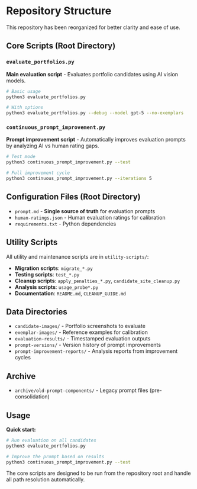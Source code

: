 # Repository Structure

This repository has been reorganized for better clarity and ease of use.

## Core Scripts (Root Directory)

### `evaluate_portfolios.py`
**Main evaluation script** - Evaluates portfolio candidates using AI vision models.

```bash
# Basic usage
python3 evaluate_portfolios.py

# With options
python3 evaluate_portfolios.py --debug --model gpt-5 --no-exemplars
```

### `continuous_prompt_improvement.py`  
**Prompt improvement script** - Automatically improves evaluation prompts by analyzing AI vs human rating gaps.

```bash
# Test mode
python3 continuous_prompt_improvement.py --test

# Full improvement cycle
python3 continuous_prompt_improvement.py --iterations 5
```

## Configuration Files (Root Directory)

- `prompt.md` - **Single source of truth** for evaluation prompts
- `human-ratings.json` - Human evaluation ratings for calibration
- `requirements.txt` - Python dependencies

## Utility Scripts

All utility and maintenance scripts are in `utility-scripts/`:

- **Migration scripts**: `migrate_*.py`
- **Testing scripts**: `test_*.py` 
- **Cleanup scripts**: `apply_penalties_*.py`, `candidate_site_cleanup.py`
- **Analysis scripts**: `usage_probe*.py`
- **Documentation**: `README.md`, `CLEANUP_GUIDE.md`

## Data Directories

- `candidate-images/` - Portfolio screenshots to evaluate
- `exemplar-images/` - Reference examples for calibration  
- `evaluation-results/` - Timestamped evaluation outputs
- `prompt-versions/` - Version history of prompt improvements
- `prompt-improvement-reports/` - Analysis reports from improvement cycles

## Archive

- `archive/old-prompt-components/` - Legacy prompt files (pre-consolidation)

## Usage

**Quick start:**
```bash
# Run evaluation on all candidates
python3 evaluate_portfolios.py

# Improve the prompt based on results
python3 continuous_prompt_improvement.py --test
```

The core scripts are designed to be run from the repository root and handle all path resolution automatically.

